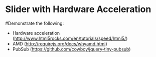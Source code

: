 Slider with Hardware Acceleration
======

#Demonstrate the following:
- Hardware acceleration (http://www.html5rocks.com/en/tutorials/speed/html5/)
- AMD (http://requirejs.org/docs/whyamd.html)
- PubSub (https://github.com/cowboy/jquery-tiny-pubsub)
